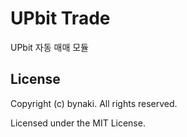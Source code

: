 # UPbit Trade


UPbit 자동 매매 모듈


## License

Copyright (c) bynaki. All rights reserved.

Licensed under the MIT License.
